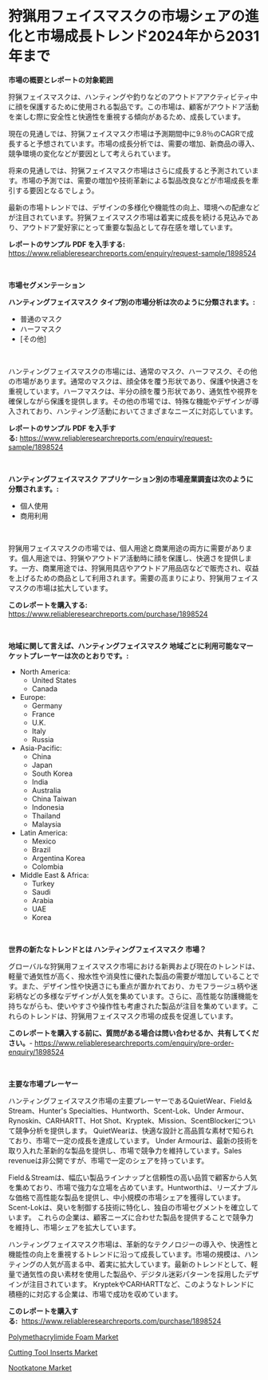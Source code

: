 <p><h1>狩猟用フェイスマスクの市場シェアの進化と市場成長トレンド2024年から2031年まで</h1></p><p><strong>市場の概要とレポートの対象範囲</strong></p>
<p><p>狩猟フェイスマスクは、ハンティングや釣りなどのアウトドアアクティビティ中に顔を保護するために使用される製品です。この市場は、顧客がアウトドア活動を楽しむ際に安全性と快適性を重視する傾向があるため、成長しています。</p><p>現在の見通しでは、狩猟フェイスマスク市場は予測期間中に9.8％のCAGRで成長すると予想されています。市場の成長分析では、需要の増加、新商品の導入、競争環境の変化などが要因として考えられています。</p><p>将来の見通しでは、狩猟フェイスマスク市場はさらに成長すると予測されています。市場の予測では、需要の増加や技術革新による製品改良などが市場成長を牽引する要因となるでしょう。</p><p>最新の市場トレンドでは、デザインの多様化や機能性の向上、環境への配慮などが注目されています。狩猟フェイスマスク市場は着実に成長を続ける見込みであり、アウトドア愛好家にとって重要な製品として存在感を増しています。</p></p>
<p><strong>レポートのサンプル PDF を入手する:</strong> <a href="https://www.reliableresearchreports.com/enquiry/request-sample/1898524">https://www.reliableresearchreports.com/enquiry/request-sample/1898524</a></p>
<p>&nbsp;</p>
<p><strong>市場セグメンテーション</strong></p>
<p><strong>ハンティングフェイスマスク タイプ別の市場分析は次のように分類されます。:</strong></p>
<p><ul><li>普通のマスク</li><li>ハーフマスク</li><li>[その他]</li></ul></p>
<p>&nbsp;</p>
<p><p>ハンティングフェイスマスクの市場には、通常のマスク、ハーフマスク、その他の市場があります。通常のマスクは、顔全体を覆う形状であり、保護や快適さを重視しています。ハーフマスクは、半分の顔を覆う形状であり、通気性や視界を確保しながら保護を提供します。その他の市場では、特殊な機能やデザインが導入されており、ハンティング活動においてさまざまなニーズに対応しています。</p></p>
<p><strong>レポートのサンプル PDF を入手する:</strong>&nbsp;<a href="https://www.reliableresearchreports.com/enquiry/request-sample/1898524">https://www.reliableresearchreports.com/enquiry/request-sample/1898524</a></p>
<p>&nbsp;</p>
<p><strong> ハンティングフェイスマスク アプリケーション別の市場産業調査は次のように分類されます。:</strong></p>
<p><ul><li>個人使用</li><li>商用利用</li></ul></p>
<p>&nbsp;</p>
<p><p>狩猟用フェイスマスクの市場では、個人用途と商業用途の両方に需要があります。個人用途では、狩猟やアウトドア活動時に顔を保護し、快適さを提供します。一方、商業用途では、狩猟用具店やアウトドア用品店などで販売され、収益を上げるための商品として利用されます。需要の高まりにより、狩猟用フェイスマスクの市場は拡大しています。</p></p>
<p><strong>このレポートを購入する:</strong>&nbsp; <a href="https://www.reliableresearchreports.com/purchase/1898524">https://www.reliableresearchreports.com/purchase/1898524</a></p>
<p>&nbsp;</p>
<p><strong>地域に関して言えば、ハンティングフェイスマスク 地域ごとに利用可能なマーケットプレーヤーは次のとおりです。:</strong></p>
<p><ul>
    <li>
        North America:
        <ul>
            <li>United States</li>
            <li>Canada</li>
        </ul>
    </li>
    <li>
        Europe:
        <ul>
            <li>Germany</li>
            <li>France</li>
            <li>U.K.</li>
            <li>Italy</li>
            <li>Russia</li>
        </ul>
    </li>
    <li>
        Asia-Pacific:
        <ul>
            <li>China</li>
            <li>Japan</li>
            <li>South Korea</li>
            <li>India</li>
            <li>Australia</li>
            <li>China Taiwan</li>
            <li>Indonesia</li>
            <li>Thailand</li>
            <li>Malaysia</li>
        </ul>
    </li>
    <li>
        Latin America:
        <ul>
            <li>Mexico</li>
            <li>Brazil</li>
            <li>Argentina Korea</li>
            <li>Colombia</li>
        </ul>
    </li>
    <li>
        Middle East & Africa:
        <ul>
            <li>Turkey</li>
            <li>Saudi</li>
            <li>Arabia</li>
            <li>UAE</li>
            <li>Korea</li>
        </ul>
    </li>
    </ul></p>
<p>&nbsp;</p>
<p><strong>世界の新たなトレンドとは ハンティングフェイスマスク 市場？</strong></p>
<p><p>グローバルな狩猟用フェイスマスク市場における新興および現在のトレンドは、軽量で通気性が高く、撥水性や消臭性に優れた製品の需要が増加していることです。また、デザイン性や快適さにも重点が置かれており、カモフラージュ柄や迷彩柄などの多様なデザインが人気を集めています。さらに、高性能な防護機能を持ちながらも、使いやすさや操作性も考慮された製品が注目を集めています。これらのトレンドは、狩猟用フェイスマスク市場の成長を促進しています。</p></p>
<p><strong>このレポートを購入する前に、質問がある場合は問い合わせるか、共有してください。</strong>- <a href="https://www.reliableresearchreports.com/enquiry/pre-order-enquiry/1898524">https://www.reliableresearchreports.com/enquiry/pre-order-enquiry/1898524</a></p>
<p>&nbsp;</p>
<p><strong>主要な市場プレーヤー</strong></p>
<p><p>ハンティングフェイスマスク市場の主要プレーヤーであるQuietWear、Field＆Stream、Hunter's Specialties、Huntworth、Scent-Lok、Under Armour、Rynoskin、CARHARTT、Hot Shot、Kryptek、Mission、ScentBlockerについて競争分析を提供します。 QuietWearは、快適な設計と高品質な素材で知られており、市場で一定の成長を達成しています。 Under Armourは、最新の技術を取り入れた革新的な製品を提供し、市場で競争力を維持しています。Sales revenueは非公開ですが、市場で一定のシェアを持っています。</p><p>Field＆Streamは、幅広い製品ラインナップと信頼性の高い品質で顧客から人気を集めており、市場で強力な立場を占めています。Huntworthは、リーズナブルな価格で高性能な製品を提供し、中小規模の市場シェアを獲得しています。 Scent-Lokは、臭いを制御する技術に特化し、独自の市場セグメントを確立しています。 これらの企業は、顧客ニーズに合わせた製品を提供することで競争力を維持し、市場シェアを拡大しています。</p><p>ハンティングフェイスマスク市場は、革新的なテクノロジーの導入や、快適性と機能性の向上を重視するトレンドに沿って成長しています。市場の規模は、ハンティングの人気が高まる中、着実に拡大しています。最新のトレンドとして、軽量で通気性の良い素材を使用した製品や、デジタル迷彩パターンを採用したデザインが注目されています。 KryptekやCARHARTTなど、このようなトレンドに積極的に対応する企業は、市場で成功を収めています。</p></p>
<p><strong>このレポートを購入する:</strong>&nbsp;&nbsp;<a href="https://www.reliableresearchreports.com/purchase/1898524">https://www.reliableresearchreports.com/purchase/1898524</a></p>
<p><p><a href="https://github.com/kathiaseamanalvaradovlprc2h/Market-Research-Report-List-1/blob/main/polymethacrylimide-foam-market.md">Polymethacrylimide Foam Market</a></p><p><a href="https://github.com/pjcfca/Market-Research-Report-List-1/blob/main/cutting-tool-inserts-market.md">Cutting Tool Inserts Market</a></p><p><a href="https://github.com/wusalecollins540tpqoz/Market-Research-Report-List-1/blob/main/nootkatone-market.md">Nootkatone Market</a></p></p>